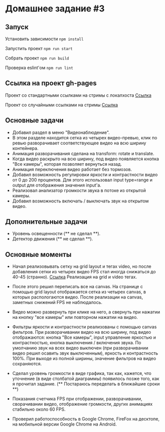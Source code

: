 # Домашнее задание #3

## Запуск

Установить зависимости `npm install`

Запустить проект `npm run start`

Собрать проект `npm run build`

Проверка eslint'ом `npm run lint`

## Ссылка на проект gh-pages

Проект со стандартными ссылками на стримы с локалхоста
[Ссылка](https://sukachevalex.github.io/shri-2018-2-homework-3/dist_1/video_monitoring.html)

Проект со случайными ссылками на стримы
[Ссылка](https://sukachevalex.github.io/shri-2018-2-homework-3/dist_2/video_monitoring.html)


## Основные задачи

* Добавил раздел в меню "Видеонаблюдение".
* В этом разделе находится сетка из четырех видео-превью, клик по ревью разворачивает соответствующее видео на всю ширину контейнера.
* Анимация разворачивания сделана на transform: rotate и translate.
* Когда видео раскрыто на всю ширину, под видео появляется кнопка "Все камеры", которая позволяет вернуться назад.
* Анимация переключения видео работает без тормозов.
* Добавил возможность регулировки яркости и контрастности видео от 0 до 200 процентов. Для этого использовал input type=range и output для отображения значения input'а.
* Реализовал анализатор громкости звука в потоке из открытой камеры.
* Добавил возможность включать / выключать звук на открытом видео.

## Дополнительные задачи

* Уровень освещенности (** не сделал **).
* Детектор движения (** не сделал **).

## Основные моменты

* Начал реализовывать сетку на grid layout и тегах video, но после добавления сетки из четырех видео FPS стал иногда снижаться до 40-45 (странно).
[Ссылка](https://github.com/SukachevAlex/shri-2018-2-homework-3/commits/master)
Реализация на grid и video тегах.


* После этого решил переписать все на canvas. На странице с помощью grid layout отображается сетка из четырех canvas, в которых распологаются видео. После реализации на canvas, заметных снижений FPS не наблюдалось.

* Видео можно развернуть при клике на него, а свернуть при нажатии на кнопку "все камеры" или повторном нажатии на видео.

* Фильтры яркости и контрастности реализованы с помощью canvas фильтров. При разворачивании видео на всю ширину, под видео отображаются: кнопка "Все камеры", input управление яркостью и контрастностью, кнопка выключения / включения звука. По умолчанию звук на всех видео выключен (при разворачивании видео решил осавить звук выключенным), яркость и контрастность 100%. При выходе из полной ширины, значение фильтров на видео сохраняются.

* Сделал уровень громкости в виде графика, так как, кажется, что уточнение (в виде столбатой диаграммы) появилось позже того, как я прочитал задание. (** Постараюсь переделать в ближайшие сроки **)

* Показания счетчика FPS при отображении, разворачивании, сворачивании видео, отображение громкости, других анимациях стабильно около 60 FPS.

* Проверил работоспособность в Google Chrome, FireFox на десктопе, на мобильной версии Google Chrome на Android.